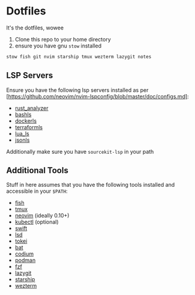 # Dotfiles
It's the dotfiles, wowee

1. Clone this repo to your home directory
2. ensure you have gnu `stow` installed

```sh
stow fish git nvim starship tmux wezterm lazygit notes
```

## LSP Servers
Ensure you have the following lsp servers installed as per [https://github.com/neovim/nvim-lspconfig/blob/master/doc/configs.md]:
* [rust_analyzer](https://github.com/neovim/nvim-lspconfig/blob/master/doc/configs.md#rust_analyzer)
* [bashls](https://github.com/neovim/nvim-lspconfig/blob/master/doc/configs.md#bashls)
* [dockerls](https://github.com/neovim/nvim-lspconfig/blob/master/doc/configs.md#dockerls)
* [terraformls](https://github.com/neovim/nvim-lspconfig/blob/master/doc/configs.md#terraformls)
* [lua_ls](https://github.com/neovim/nvim-lspconfig/blob/master/doc/configs.md#lua_ls)
* [jsonls](https://github.com/neovim/nvim-lspconfig/blob/master/doc/configs.md#jsonls)

Additionally make sure you have `sourcekit-lsp` in your path

## Additional Tools
Stuff in here assumes that you have the following tools installed and accessible in your `$PATH`:
* [fish](https://fishshell.com/)
* [tmux](https://github.com/tmux/tmux/wiki/Installing)
* [neovim](https://neovim.io/) (ideally 0.10+)
* [kubectl](https://kubernetes.io/docs/tasks/tools/) (optional)
* [swift](https://www.swift.org/)
* [lsd](https://github.com/lsd-rs/lsd)
* [tokei](https://github.com/XAMPPRocky/tokei)
* [bat](https://github.com/sharkdp/bat)
* [codium](https://github.com/VSCodium/vscodium)
* [podman](https://podman.io/)
* [fzf](https://github.com/junegunn/fzf)
* [lazygit](https://github.com/jesseduffield/lazygit)
* [starship](https://starship.rs/)
* [wezterm](https://wezfurlong.org/wezterm/index.html)
